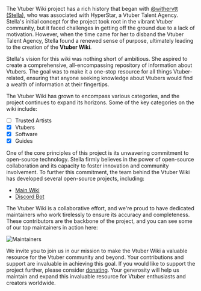 The Vtuber Wiki project has a rich history that began with [@withervtt (Stella)](https://twitter.com/withervtt), who was associated with HyperStar, a Vtuber Talent Agency. Stella's initial concept for the project took root in the vibrant Vtuber community, but it faced challenges in getting off the ground due to a lack of motivation. However, when the time came for her to disband the Vtuber Talent Agency, Stella found a renewed sense of purpose, ultimately leading to the creation of the **Vtuber Wiki**.

Stella's vision for this wiki was nothing short of ambitious. She aspired to create a comprehensive, all-encompassing repository of information about Vtubers. The goal was to make it a one-stop resource for all things Vtuber-related, ensuring that anyone seeking knowledge about Vtubers would find a wealth of information at their fingertips.

The Vtuber Wiki has grown to encompass various categories, and the project continues to expand its horizons. Some of the key categories on the wiki include:

- [ ] Trusted Artists
- [x] Vtubers
- [x] Software
- [x] Guides

One of the core principles of this project is its unwavering commitment to open-source technology. Stella firmly believes in the power of open-source collaboration and its capacity to foster innovation and community involvement. To further this commitment, the team behind the Vtuber Wiki has developed several open-source projects, including:

- [Main Wiki](https://github.com/vtuberwiki/wiki)
- [Discord Bot](https://github.com/vtuberwiki/bot)

The Vtuber Wiki is a collaborative effort, and we're proud to have dedicated maintainers who work tirelessly to ensure its accuracy and completeness. These contributors are the backbone of the project, and you can see some of our top maintainers in action here:

![Maintainers](https://contrib.rocks/image?repo=vtuberwiki/wiki)

We invite you to join us in our mission to make the Vtuber Wiki a valuable resource for the Vtuber community and beyond. Your contributions and support are invaluable in achieving this goal. If you would like to support the project further, please consider [donating](/donate). Your generosity will help us maintain and expand this invaluable resource for Vtuber enthusiasts and creators worldwide.
